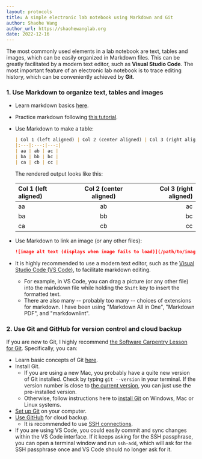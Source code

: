 ```yaml
---
layout: protocols
title: A simple electronic lab notebook using Markdown and Git
author: Shaohe Wang
author_url: https://shaohewanglab.org
date: 2022-12-16
---
```


The most commonly used elements in a lab notebook are text, tables and images, which can be easily organized in Markdown files. This can be greatly facilitated by a modern text editor, such as **Visual Studio Code**. The most important feature of an electronic lab notebook is to trace editing history, which can be conveniently achieved by **Git**.

### 1. Use Markdown to organize text, tables and images

* Learn markdown basics [here](https://www.markdownguide.org/basic-syntax/).
* Practice markdown following [this tutorial](https://www.markdowntutorial.com/).
* Use Markdown to make a table:

  ```Markdown
  | Col 1 (left aligned) | Col 2 (center aligned) | Col 3 (right aligned) |
  |:---|:---:|---:|
  | aa | ab | ac |
  | ba | bb | bc |
  | ca | cb | cc |
  ```

  The rendered output looks like this:

  | Col 1 (left aligned) | Col 2 (center aligned) | Col 3 (right aligned) |
  |:---|:---:|---:|
  | aa | ab | ac |
  | ba | bb | bc |
  | ca | cb | cc |

* Use Markdown to link an image (or any other files):

  ```Markdown
  ![image alt text (displays when image fails to load)](/path/to/image.png)
  ```

* It is highly recommended to use a modern text editor, such as the [Visual Studio Code (VS Code)](https://code.visualstudio.com/), to facilitate markdown editing.
  * For example, in VS Code, you can drag a picture (or any other file) into the markdown file while holding the `Shift` key to insert the formatted text.
  * There are also many -- probably too many -- choices of extensions for markdown. I have been using "Markdown All in One", "Markdown PDF", and "markdownlint".

### 2. Use Git and GitHub for version control and cloud backup

If you are new to Git, I highly recommend [the Software Carpentry Lesson for Git](https://swcarpentry.github.io/git-novice/index.html). Specifically, you can:

* Learn basic concepts of Git [here](https://swcarpentry.github.io/git-novice/01-basics/index.html).
* Install Git.
  * If you are using a new Mac, you probably have a quite new version of Git installed. Check by typing `git --version` in your terminal. If the version number is close to [the current version](https://git-scm.com/downloads), you can just use the pre-installed version.
  * Otherwise, follow instructions here to [install Git](https://carpentries.github.io/workshop-template/#git) on Windows, Mac or Linux systems.
* [Set up Git](https://swcarpentry.github.io/git-novice/02-setup/index.html) on your computer.
* [Use GitHub](https://swcarpentry.github.io/git-novice/07-github/index.html) for cloud backup.
  * It is recommended to use [SSH connections](https://docs.github.com/en/authentication/connecting-to-github-with-ssh).
* If you are using VS Code, you could easily commit and sync changes within the VS Code interface. If it keeps asking for the SSH passphrase, you can open a terminal window and run `ssh-add`, which will ask for the SSH passphrase once and VS Code should no longer ask for it.
